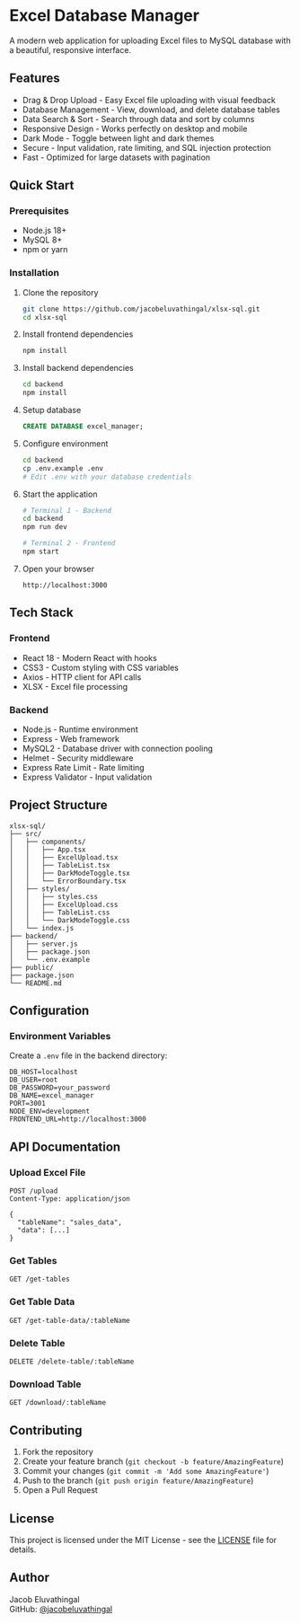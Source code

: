# Excel Database Manager

A modern web application for uploading Excel files to MySQL database with a beautiful, responsive interface.

## Features

- Drag & Drop Upload - Easy Excel file uploading with visual feedback  
- Database Management - View, download, and delete database tables  
- Data Search & Sort - Search through data and sort by columns  
- Responsive Design - Works perfectly on desktop and mobile  
- Dark Mode - Toggle between light and dark themes  
- Secure - Input validation, rate limiting, and SQL injection protection  
- Fast - Optimized for large datasets with pagination  

## Quick Start

### Prerequisites  
- Node.js 18+  
- MySQL 8+  
- npm or yarn  

### Installation

1. Clone the repository  
   ```bash
   git clone https://github.com/jacobeluvathingal/xlsx-sql.git
   cd xlsx-sql
   ```

2. Install frontend dependencies  
   ```bash
   npm install
   ```

3. Install backend dependencies  
   ```bash
   cd backend
   npm install
   ```

4. Setup database  
   ```sql
   CREATE DATABASE excel_manager;
   ```

5. Configure environment  
   ```bash
   cd backend
   cp .env.example .env
   # Edit .env with your database credentials
   ```

6. Start the application  
   ```bash
   # Terminal 1 - Backend
   cd backend
   npm run dev

   # Terminal 2 - Frontend
   npm start
   ```

7. Open your browser  
   ```
   http://localhost:3000
   ```

## Tech Stack

### Frontend

- React 18 - Modern React with hooks  
- CSS3 - Custom styling with CSS variables  
- Axios - HTTP client for API calls  
- XLSX - Excel file processing  

### Backend

- Node.js - Runtime environment  
- Express - Web framework  
- MySQL2 - Database driver with connection pooling  
- Helmet - Security middleware  
- Express Rate Limit - Rate limiting  
- Express Validator - Input validation  

## Project Structure

```
xlsx-sql/
├── src/
│   ├── components/
│   │   ├── App.tsx
│   │   ├── ExcelUpload.tsx
│   │   ├── TableList.tsx
│   │   ├── DarkModeToggle.tsx
│   │   └── ErrorBoundary.tsx
│   ├── styles/
│   │   ├── styles.css
│   │   ├── ExcelUpload.css
│   │   ├── TableList.css
│   │   └── DarkModeToggle.css
│   └── index.js
├── backend/
│   ├── server.js
│   ├── package.json
│   └── .env.example
├── public/
├── package.json
└── README.md
```

## Configuration

### Environment Variables

Create a `.env` file in the backend directory:

```
DB_HOST=localhost
DB_USER=root
DB_PASSWORD=your_password
DB_NAME=excel_manager
PORT=3001
NODE_ENV=development
FRONTEND_URL=http://localhost:3000
```

## API Documentation

### Upload Excel File  
```
POST /upload
Content-Type: application/json

{
  "tableName": "sales_data",
  "data": [...]
}
```

### Get Tables  
```
GET /get-tables
```

### Get Table Data  
```
GET /get-table-data/:tableName
```

### Delete Table  
```
DELETE /delete-table/:tableName
```

### Download Table  
```
GET /download/:tableName
```

## Contributing

1. Fork the repository  
2. Create your feature branch (`git checkout -b feature/AmazingFeature`)  
3. Commit your changes (`git commit -m 'Add some AmazingFeature'`)  
4. Push to the branch (`git push origin feature/AmazingFeature`)  
5. Open a Pull Request  

## License

This project is licensed under the MIT License - see the [LICENSE](LICENSE) file for details.

## Author

Jacob Eluvathingal  
GitHub: [@jacobeluvathingal](https://github.com/jacobeluvathingal)
